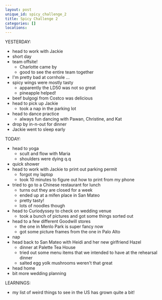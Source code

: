 ```yaml
---
layout: post
unique_id: spicy_challenge_2
title: Spicy Challenge 2
categories: []
locations: 
---
```


YESTERDAY:
* head to work with Jackie
* short day
* team offsite!
  * Charlotte came by
  * good to see the entire team together
* I'm pretty bad at cornhole ...
* spicy wings were mostly tasty
  * apparently the LD50 was not so great
  * pineapple helped!
* beef bulgogi from Costco was delicious
* head to pick up Jackie
  * took a nap in the parking lot
* head to dance practice
  * always fun dancing with Pawan, Christine, and Kat
* drop by in-n-out for dinner
* Jackie went to sleep early

TODAY:
* head to yoga
  * scult and flow with Maria
  * shoulders were dying q.q
* quick shower
* head to work with Jackie to print out parking permit
  * forgot my laptop
  * took 10 minutes to figure out how to print from my phone
* tried to go to a Chinese restaurant for lunch
  * turns out they are closed for a week
  * ended up at a mifen place in San Mateo
  * pretty tasty!
  * lots of noodles though
* head to Curiodyssey to check on wedding venue
  * took a bunch of pictures and got some things sorted out
* head to a few different Goodwill stores
  * the one in Menlo Park is super fancy now
  * got some picture frames from the one in Palo Alto
* nap
* head back to San Mateo with Heidi and her new girlfriend Hazel
  * dinner at Palette Tea House
  * tried out some menu items that we intended to have at the rehearsal dinner
  * salted egg yolk mushrooms weren't that great
* head home
* bit more wedding planning

LEARNINGS:
* my list of weird things to see in the US has grown quite a bit!
